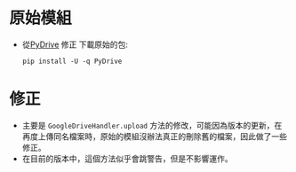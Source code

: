 # 原始模組
- 從[PyDrive](https://gist.github.com/Joshua1989/dc7e60aa487430ea704a8cb3f2c5d6a6#file-colab_util-py) 修正
下載原始的包:
  ```
  pip install -U -q PyDrive
  ```

# 修正
- 主要是 `GoogleDriveHandler.upload` 方法的修改，可能因為版本的更新，在再度上傳同名檔案時，原始的模組沒辦法真正的刪除舊的檔案，因此做了一些修正。
- 在目前的版本中，這個方法似乎會跳警告，但是不影響運作。
